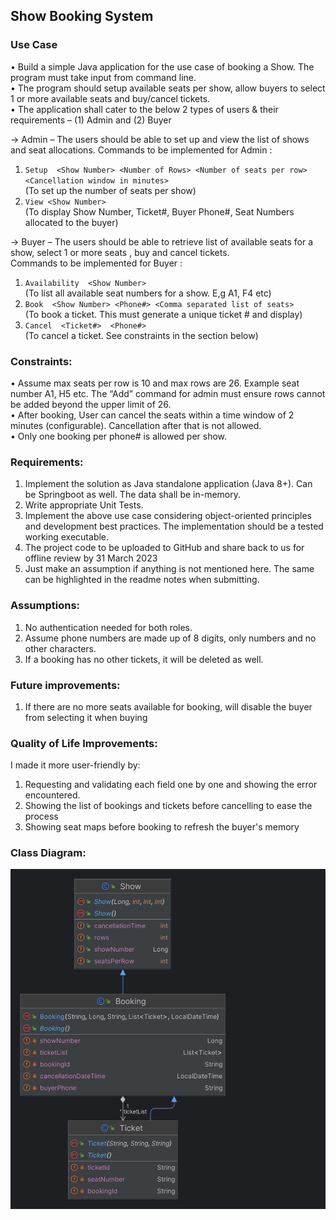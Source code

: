 ## Show Booking System

### Use Case

• Build a simple Java application for the use case of booking a Show. The program must take input from command line.  
• The program should setup available seats per show, allow buyers to select 1 or more available seats and buy/cancel
tickets.  
• The application shall cater to the below 2 types of users & their requirements – (1) Admin and (2) Buyer

&rarr; Admin – The users should be able to set up and view the list of shows and seat allocations.
Commands to be implemented for Admin :

1. `Setup  <Show Number> <Number of Rows> <Number of seats per row>  <Cancellation window in minutes>`   
   (To set up the number of seats per show)
2. `View <Show Number>`  
   (To display Show Number, Ticket#, Buyer Phone#, Seat Numbers allocated to the buyer)

&rarr; Buyer – The users should be able to retrieve list of available seats for a show, select 1 or more seats , buy and
cancel tickets.  
Commands to be implemented for Buyer :

1. `Availability  <Show Number> `   
   (To list all available seat numbers for a show. E,g A1, F4 etc)
2. `Book  <Show Number> <Phone#> <Comma separated list of seats>  `  
   (To book a ticket. This must generate a unique ticket # and display)
3. `Cancel  <Ticket#>  <Phone#>`  
   (To cancel a ticket. See constraints in the section below)

### Constraints:

• Assume max seats per row is 10 and max rows are 26. Example seat number A1, H5 etc. The “Add” command for admin must
ensure rows cannot be added beyond the upper limit of 26.  
• After booking, User can cancel the seats within a time window of 2 minutes (configurable). Cancellation after that is
not allowed.  
• Only one booking per phone# is allowed per show.

### Requirements:

1. Implement the solution as Java standalone application (Java 8+). Can be Springboot as well. The data shall be
   in-memory.
2. Write appropriate Unit Tests.
3. Implement the above use case considering object-oriented principles and development best practices. The
   implementation should be a tested working executable.
4. The project code to be uploaded to GitHub and share back to us for offline review by 31 March 2023
5. Just make an assumption if anything is not mentioned here. The same can be highlighted in the readme notes when
   submitting.

### Assumptions:

1. No authentication needed for both roles.
2. Assume phone numbers are made up of 8 digits, only numbers and no other characters.
3. If a booking has no other tickets, it will be deleted as well.

### Future improvements:

1. If there are no more seats available for booking, will disable the buyer from selecting it when buying

### Quality of Life Improvements:

I made it more user-friendly by:

1. Requesting and validating each field one by one and showing the error encountered.
2. Showing the list of bookings and tickets before cancelling to ease the process
3. Showing seat maps before booking to refresh the buyer's memory

### Class Diagram:

![img.png](img.png)
